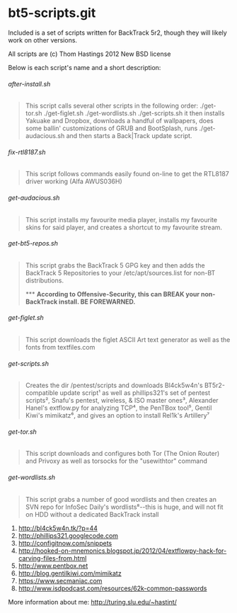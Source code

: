 bt5-scripts.git
===============

Included is a set of scripts written for BackTrack 5r2,
though they will likely work on other versions.

All scripts are (c) Thom Hastings 2012 New BSD license

Below is each script's name and a short description:

###### after-install.sh

>    This script calls several other scripts in the
>    following order:
>    ./get-tor.sh
>    ./get-figlet.sh
>    ./get-wordlists.sh
>    ./get-scripts.sh
>    it then installs Yakuake and Dropbox, downloads
>    a handful of wallpapers, does some ballin'
>    customizations of GRUB and BootSplash, runs
>    ./get-audacious.sh
>    and then starts a Back|Track update script.

###### fix-rtl8187.sh

>    This script follows commands easily found on-line
>    to get the RTL8187 driver working (Alfa AWUS036H)

###### get-audacious.sh

>    This script installs my favourite media player,
>    installs my favourite skins for said player, and
>    creates a shortcut to my favourite stream.

###### get-bt5-repos.sh

>    This script grabs the BackTrack 5 GPG key and
>    then adds the BackTrack 5 Repositories to your
>    /etc/apt/sources.list for non-BT distributions.
>
>    *** **According to Offensive-Security, this can
>    BREAK your non-BackTrack install. BE FOREWARNED.**

###### get-figlet.sh

>    This script downloads the figlet ASCII Art text
>    generator as well as the fonts from textfiles.com

###### get-scripts.sh

>    Creates the dir /pentest/scripts and downloads
>    Bl4ck5w4n's BT5r2-compatible update script¹ as
>    well as phillips321's set of pentest scripts²,
>    Snafu's pentest, wireless, & ISO master ones³,
>    Alexander Hanel's extflow.py for analyzing TCP⁴,
>    the PenTBox tool⁵, Gentil Kiwi's mimikatz⁶, and
>    gives an option to install Rel1k's Artillery⁷

###### get-tor.sh

>    This script downloads and configures both Tor
>    (The Onion Router) and Privoxy as well as
>    torsocks for the "usewithtor" command

###### get-wordlists.sh

>    This script grabs a number of good wordlists and
>    then creates an SVN repo for InfoSec Daily's
>    wordlists⁸--this is huge, and will not fit on
>    HDD without a dedicated BackTrack install

1. http://bl4ck5w4n.tk/?p=44
2. http://phillips321.googlecode.com
3. http://configitnow.com/snippets
4. http://hooked-on-mnemonics.blogspot.jp/2012/04/extflowpy-hack-for-carving-files-from.html
5. http://www.pentbox.net
6. http://blog.gentilkiwi.com/mimikatz
7. https://www.secmaniac.com
8. http://www.isdpodcast.com/resources/62k-common-passwords

More information about me:
http://turing.slu.edu/~hastint/
